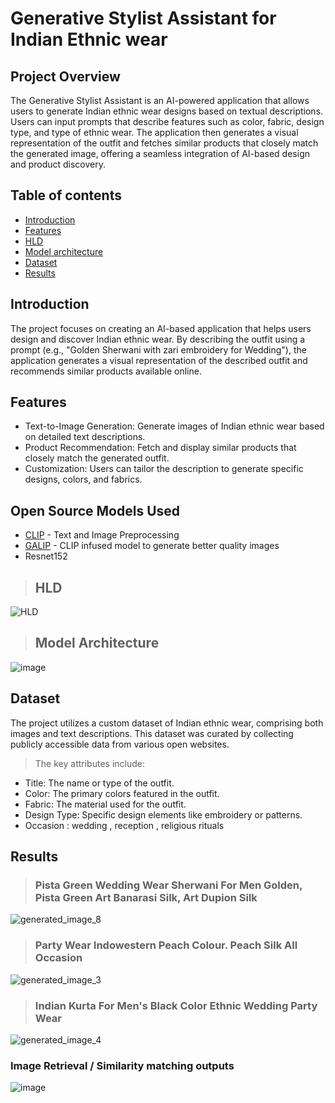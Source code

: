 
# Generative Stylist Assistant for Indian Ethnic wear


## Project Overview
The Generative Stylist Assistant is an AI-powered application that allows users to generate Indian ethnic wear designs based on textual descriptions. Users can input prompts that describe features such as color, fabric, design type, and type of ethnic wear. The application then generates a visual representation of the outfit and fetches similar products that closely match the generated image, offering a seamless integration of AI-based design and product discovery.

## Table of contents
* [Introduction](#introduction)
* [Features](#features)
* [HLD](#hld)
* [Model architecture](#model-architecture)
* [Dataset](#dataset)
* [Results](#results)


## Introduction
The project focuses on creating an AI-based application that helps users design and discover Indian ethnic wear. By describing the outfit using a prompt (e.g., "Golden Sherwani with zari embroidery for Wedding"), the application generates a visual representation of the described outfit and recommends similar products available online.

## Features
* Text-to-Image Generation: Generate images of Indian ethnic wear based on detailed text descriptions.
* Product Recommendation: Fetch and display similar products that closely match the generated outfit.
* Customization: Users can tailor the description to generate specific designs, colors, and fabrics.

## Open Source Models Used
* [CLIP](https://github.com/openai/CLIP) -   Text and Image Preprocessing
* [GALIP](https://github.com/tobran/GALIP) - CLIP infused model to generate better quality images
* Resnet152

> ##  HLD
![HLD](https://github.com/user-attachments/assets/15d33ebc-7ab3-4fdc-8ae9-84273d3eefef)

> ##  Model Architecture
![image](https://github.com/user-attachments/assets/ffbd2681-652f-4a7c-9fa6-bf42db7852c3)

## Dataset
The project utilizes a custom dataset of Indian ethnic wear, comprising both images and text descriptions. This dataset was curated by collecting publicly accessible data from various open websites.
> The key attributes include:
* Title: The name or type of the outfit.
* Color: The primary colors featured in the outfit.
* Fabric: The material used for the outfit.
* Design Type: Specific design elements like embroidery or patterns.
* Occasion : wedding , reception , religious rituals 
  
## Results
> ### Pista Green Wedding Wear Sherwani For Men Golden,  Pista Green Art Banarasi Silk,  Art Dupion Silk
![generated_image_8](https://github.com/user-attachments/assets/7941ae1b-c121-476f-8515-879ded7ebc89)
> ### Party Wear Indowestern Peach Colour. Peach Silk All Occasion
![generated_image_3](https://github.com/user-attachments/assets/d9e19f3a-16ff-42e7-bb5b-d5e2831bab17)
> ### Indian Kurta For Men's Black Color Ethnic Wedding Party Wear
![generated_image_4](https://github.com/user-attachments/assets/de9aa869-868f-46cf-ab45-08a27db1b8bc)

### Image Retrieval / Similarity matching outputs
![image](https://github.com/user-attachments/assets/b9a0ac16-7f1f-48c1-be22-32f3c93bba42)




